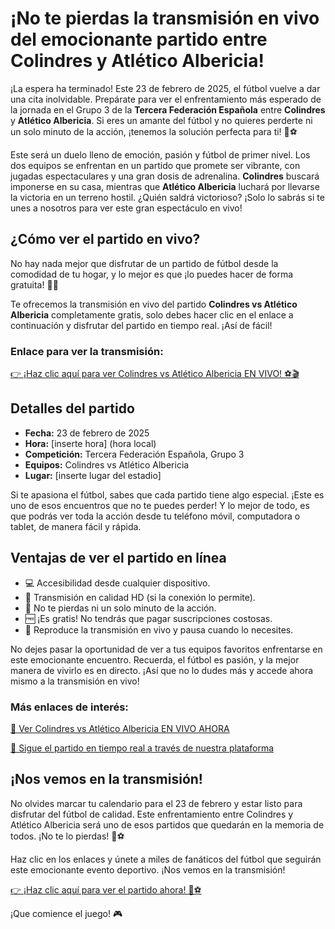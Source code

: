 # ¡No te pierdas la transmisión en vivo del emocionante partido entre Colindres y Atlético Albericia!

¡La espera ha terminado! Este 23 de febrero de 2025, el fútbol vuelve a dar una cita inolvidable. Prepárate para ver el enfrentamiento más esperado de la jornada en el Grupo 3 de la **Tercera Federación Española** entre **Colindres** y **Atlético Albericia**. Si eres un amante del fútbol y no quieres perderte ni un solo minuto de la acción, ¡tenemos la solución perfecta para ti! 🎥⚽

Este será un duelo lleno de emoción, pasión y fútbol de primer nivel. Los dos equipos se enfrentan en un partido que promete ser vibrante, con jugadas espectaculares y una gran dosis de adrenalina. **Colindres** buscará imponerse en su casa, mientras que **Atlético Albericia** luchará por llevarse la victoria en un terreno hostil. ¿Quién saldrá victorioso? ¡Solo lo sabrás si te unes a nosotros para ver este gran espectáculo en vivo!

## ¿Cómo ver el partido en vivo?

No hay nada mejor que disfrutar de un partido de fútbol desde la comodidad de tu hogar, y lo mejor es que ¡lo puedes hacer de forma gratuita! 🙌🎉

Te ofrecemos la transmisión en vivo del partido **Colindres vs Atlético Albericia** completamente gratis, solo debes hacer clic en el enlace a continuación y disfrutar del partido en tiempo real. ¡Así de fácil!

### Enlace para ver la transmisión:

[👉 ¡Haz clic aquí para ver Colindres vs Atlético Albericia EN VIVO! ⚽🎬](https://tinyurl.com/livestreamfreeo?st=Colindres+vs+Atl%C3%A9tico+Albericia&si=gh)

## Detalles del partido

- **Fecha:** 23 de febrero de 2025
- **Hora:** [inserte hora] (hora local)
- **Competición:** Tercera Federación Española, Grupo 3
- **Equipos:** Colindres vs Atlético Albericia
- **Lugar:** [inserte lugar del estadio]

Si te apasiona el fútbol, sabes que cada partido tiene algo especial. ¡Este es uno de esos encuentros que no te puedes perder! Y lo mejor de todo, es que podrás ver toda la acción desde tu teléfono móvil, computadora o tablet, de manera fácil y rápida.

## Ventajas de ver el partido en línea

- 💻 Accesibilidad desde cualquier dispositivo.
- 🎥 Transmisión en calidad HD (si la conexión lo permite).
- 📅 No te pierdas ni un solo minuto de la acción.
- 🆓 ¡Es gratis! No tendrás que pagar suscripciones costosas.
- 🔄 Reproduce la transmisión en vivo y pausa cuando lo necesites.

No dejes pasar la oportunidad de ver a tus equipos favoritos enfrentarse en este emocionante encuentro. Recuerda, el fútbol es pasión, y la mejor manera de vivirlo es en directo. ¡Así que no lo dudes más y accede ahora mismo a la transmisión en vivo!

### Más enlaces de interés:

[🔗 Ver Colindres vs Atlético Albericia EN VIVO AHORA](https://tinyurl.com/livestreamfreeo?st=Colindres+vs+Atl%C3%A9tico+Albericia&si=gh)

[🔵 Sigue el partido en tiempo real a través de nuestra plataforma](https://tinyurl.com/livestreamfreeo?st=Colindres+vs+Atl%C3%A9tico+Albericia&si=gh)

## ¡Nos vemos en la transmisión!

No olvides marcar tu calendario para el 23 de febrero y estar listo para disfrutar del fútbol de calidad. Este enfrentamiento entre Colindres y Atlético Albericia será uno de esos partidos que quedarán en la memoria de todos. ¡No te lo pierdas! 🚀⚽

Haz clic en los enlaces y únete a miles de fanáticos del fútbol que seguirán este emocionante evento deportivo. ¡Nos vemos en la transmisión!

[👉 ¡Haz clic aquí para ver el partido ahora! 🎉⚽](https://tinyurl.com/livestreamfreeo?st=Colindres+vs+Atl%C3%A9tico+Albericia&si=gh)

¡Que comience el juego! 🎮
